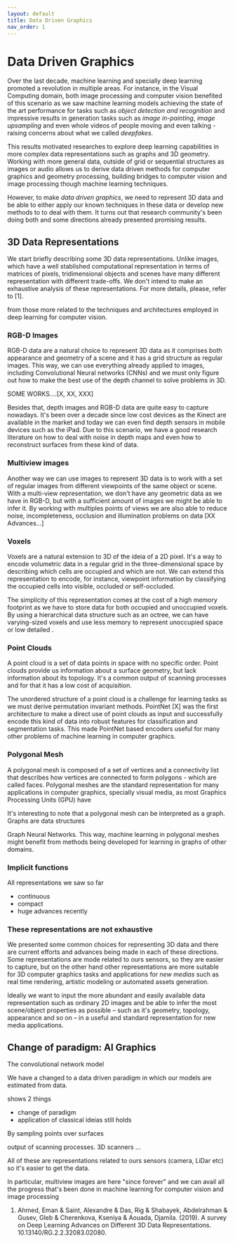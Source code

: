 ```yaml
---
layout: default
title: Data Driven Graphics
nav_order: 1
---
```


# Data Driven Graphics 

Over the last decade, machine learning and specially deep learning promoted a revolution in multiple areas. For instance, in the Visual Computing domain, both image processing and computer vision benefited of this scenario as we saw machine learning models achieving the state of the art performance for tasks such as *object detection and recognition* and impressive results in generation tasks such as *image in-painting*, *image upsampling* and even whole videos of people moving and even talking - raising concerns about what we called *deepfakes*.

This results motivated researches to explore deep learning capabilities in more complex data representations such as graphs and 3D geometry. Working with more general data, outside of grid or sequential structures as images or audio allows us to derive data driven methods for computer graphics and geometry processing, building bridges to computer vision and image processing though machine learning techniques.

However, to make *data driven graphics*, we need to represent 3D data and be able to either apply our known techniques in these data or develop new methods to to deal with them. It turns out that research community's been doing both and some directions already presented promising results.


## 3D Data Representations

We start briefly describing some 3D data representations. Unlike images, which have a well stablished computational representation in terms of matrices of pixels, tridimensional objects and scenes have many different representation with different trade-offs. We don't intend to make an exhaustive analysis of these representations. For more details, please, refer to [1].

from those more related to the techniques and architectures employed in deep learning for computer vision.


### RGB-D Images

RGB-D data are a natural choice to represent 3D data as it comprises both appearance and geometry of a scene and it has a grid structure as regular images. This way, we can use everything already applied to images, including Convolutional Neural networks (CNNs) and we must only figure out how to make the best use of the depth channel to solve problems in 3D.

SOME WORKS....[X, XX, XXX]

Besides that, depth images and RGB-D data are quite easy to capture nowadays. It's been over a decade since low cost devices as the Kinect are available in the market and today we can even find depth sensors in mobile devices such as the iPad. Due to this scenario, we have a good research literature on how to deal with noise in depth maps and even how to reconstruct surfaces from these kind of data. 

### Multiview images

Another way we can use images to represent 3D data is to work with a set of regular images from different viewpoints of the same object or scene. With a multi-view representation, we don't have any geometric data as we have in RGB-D, but with a sufficient amount of images we might be able to infer it. By working with multiples points of views we are also able to reduce noise, incompleteness, occlusion and illumination problems on data [XX Advances...]

### Voxels

Voxels are a natural extension to 3D of the ideia of a 2D pixel. It's a way to encode volumetric data in a regular grid in the three-dimensional space by describing which cells are occupied and which are not. We can extend this representation to encode, for instance, viewpoint information by classifying the occupied cells into visible, occluded or self-occluded. 

The simplicity of this representation comes at the cost of a high memory footprint as we have to store data for both occupied and unoccupied voxels. By using a hierarchical data structure such as an octree, we can have varying-sized voxels and use less memory to represent unoccupied space or low detailed . 


### Point Clouds

A point cloud is a set of data points in space with no specific order. Point clouds provide us information about a surface geometry, but lack information about its topology.  It's a common output of scanning processes and for that it has a low cost of acquisition. 

The unordered structure of a point cloud is a challenge for learning tasks as we must derive permutation invariant methods. PointNet [X] was the first architecture to make a direct use of point clouds as input and successfully encode this kind of data into robust features for classification and segmentation tasks. This made PointNet based encoders useful for many other problems of machine learning in computer graphics.

### Polygonal Mesh

A polygonal mesh is composed of a set of vertices and a connectivity list that describes how vertices are connected to form polygons - which are called faces. Polygonal meshes are the standard representation for many applications in computer graphics, specially visual media, as most Graphics Processing Units (GPU) have 

It's interesting to note that a polygonal mesh can be interpreted as a graph. Graphs are data structures 

Graph Neural Networks. This way, machine learning in polygonal meshes might benefit from methods being developed for learning in graphs of other domains.

### Implicit functions

All representations we saw so far 
- continuous
- compact
- huge advances recently 

### These representations are not exhaustive

We presented some common choices for representing 3D data and there are current efforts and advances being made in each of these directions. Some representations are mode related to ours sensors, so they are easier to capture, but on the other hand other representations are more suitable for 3D computer graphics tasks and applications for *new medias* such as real time rendering, artistic modeling or automated assets generation. 

Ideally we want to input the more abundant and easily available data representation such as ordinary 2D images and be able to infer the most scene/object properties as possible – such as it's geometry, topology, appearance and so on – in a useful and standard representation for new media applications. 


## Change of paradigm: AI Graphics

The convolutional network model 

We have a changed to a data driven paradigm in which our models are estimated from data.

shows 2 things
- change of paradigm
- application of classical ideias still holds

By sampling points over surfaces

output of scanning processes.
3D scanners ...

All of these are representations related to ours sensors (camera, LiDar etc) so it's easier to get the data.

In particular, multiview images are here "since forever" and we can avail all the progress that's been done in machine learning for computer vision and image processing



1. Ahmed, Eman & Saint, Alexandre & Das, Rig & Shabayek, Abdelrahman & Gusev, Gleb & Cherenkova, Kseniya & Aouada, Djamila. (2019). A survey on Deep Learning Advances on Different 3D Data Representations. 10.13140/RG.2.2.32083.02080.

<!--stackedit_data:
eyJoaXN0b3J5IjpbMjA4MTk2NDMyLC0xNzQzMDg2MzIwLC0xMz
k1ODQ0ODg4LC0xNzA0NDE0NjUzLC0xMDg3NjAyMzA3LC02Nzk4
MjQwMzEsLTY4MDA0MzUwNiw3Mzc3NTMzNzUsODM5NDAzMzAsMz
U3OTI3MDA1LC0xMzE0MzAzNTA0LC0xMzE4NDIyMTcsOTMxMDE5
MTA0LDU4ODg2MTQ2OSw0MzQzMjU0MzEsLTE4OTk1ODAyNDksLT
UzMjE3MDE2MSwtMTE5ODc1NjE2MSwxNDY3OTMzNjMxXX0=
-->